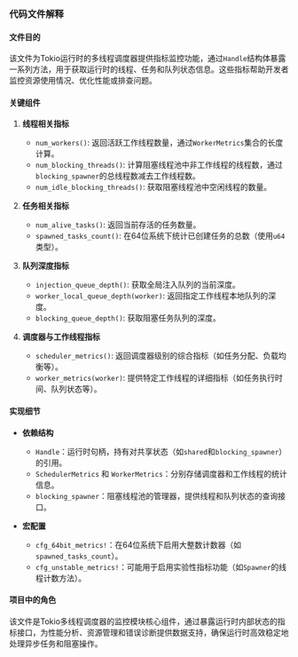 ### 代码文件解释

#### 文件目的
该文件为Tokio运行时的多线程调度器提供指标监控功能，通过`Handle`结构体暴露一系列方法，用于获取运行时的线程、任务和队列状态信息。这些指标帮助开发者监控资源使用情况、优化性能或排查问题。

#### 关键组件
1. **线程相关指标**
   - `num_workers()`: 返回活跃工作线程数量，通过`WorkerMetrics`集合的长度计算。
   - `num_blocking_threads()`: 计算阻塞线程池中非工作线程的线程数，通过`blocking_spawner`的总线程数减去工作线程数。
   - `num_idle_blocking_threads()`: 获取阻塞线程池中空闲线程的数量。

2. **任务相关指标**
   - `num_alive_tasks()`: 返回当前存活的任务数量。
   - `spawned_tasks_count()`: 在64位系统下统计已创建任务的总数（使用`u64`类型）。

3. **队列深度指标**
   - `injection_queue_depth()`: 获取全局注入队列的当前深度。
   - `worker_local_queue_depth(worker)`: 返回指定工作线程本地队列的深度。
   - `blocking_queue_depth()`: 获取阻塞任务队列的深度。

4. **调度器与工作线程指标**
   - `scheduler_metrics()`: 返回调度器级别的综合指标（如任务分配、负载均衡等）。
   - `worker_metrics(worker)`: 提供特定工作线程的详细指标（如任务执行时间、队列状态等）。

#### 实现细节
- **依赖结构**
  - `Handle`：运行时句柄，持有对共享状态（如`shared`和`blocking_spawner`）的引用。
  - `SchedulerMetrics` 和 `WorkerMetrics`：分别存储调度器和工作线程的统计信息。
  - `blocking_spawner`：阻塞线程池的管理器，提供线程和队列状态的查询接口。

- **宏配置**
  - `cfg_64bit_metrics!`：在64位系统下启用大整数计数器（如`spawned_tasks_count`）。
  - `cfg_unstable_metrics!`：可能用于启用实验性指标功能（如`Spawner`的线程计数方法）。

#### 项目中的角色
该文件是Tokio多线程调度器的监控模块核心组件，通过暴露运行时内部状态的指标接口，为性能分析、资源管理和错误诊断提供数据支持，确保运行时高效稳定地处理异步任务和阻塞操作。
``` 
